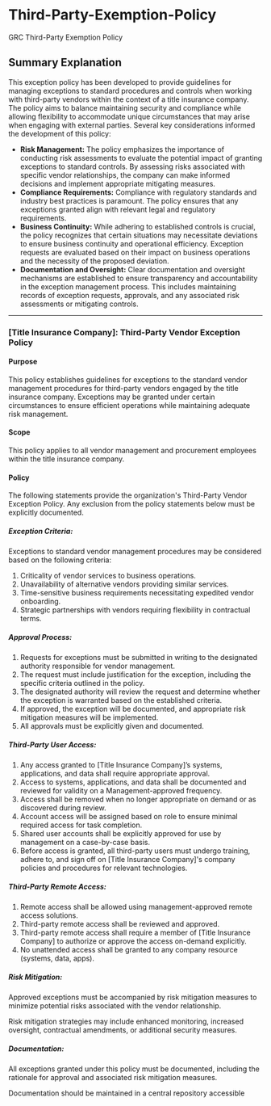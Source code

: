 # Third-Party-Exemption-Policy
GRC Third-Party Exemption Policy 

<h2>Summary Explanation</h2>
<p>This exception policy has been developed to provide guidelines for managing exceptions to standard procedures and controls when working with third-party vendors within the context of a title insurance company. The policy aims to balance maintaining security and compliance while allowing flexibility to accommodate unique circumstances that may arise when engaging with external parties. Several key considerations informed the development of this policy:</p>
<ul>
  <li><strong>Risk Management:</strong> The policy emphasizes the importance of conducting risk assessments to evaluate the potential impact of granting exceptions to standard controls. By assessing risks associated with specific vendor relationships, the company can make informed decisions and implement appropriate mitigating measures.</li>
  <li><strong>Compliance Requirements:</strong> Compliance with regulatory standards and industry best practices is paramount. The policy ensures that any exceptions granted align with relevant legal and regulatory requirements.</li>
  <li><strong>Business Continuity:</strong> While adhering to established controls is crucial, the policy recognizes that certain situations may necessitate deviations to ensure business continuity and operational efficiency. Exception requests are evaluated based on their impact on business operations and the necessity of the proposed deviation.</li>
  <li><strong>Documentation and Oversight:</strong> Clear documentation and oversight mechanisms are established to ensure transparency and accountability in the exception management process. This includes maintaining records of exception requests, approvals, and any associated risk assessments or mitigating controls.</li>
</ul>

<hr>

<h3>[Title Insurance Company]: Third-Party Vendor Exception Policy</h3>
<h4>Purpose</h4>
<p>This policy establishes guidelines for exceptions to the standard vendor management procedures for third-party vendors engaged by the title insurance company. Exceptions may be granted under certain circumstances to ensure efficient operations while maintaining adequate risk management.</p>

<h4>Scope</h4>
<p>This policy applies to all vendor management and procurement employees within the title insurance company.</p>

<h4>Policy</h4>
<p>The following statements provide the organization's Third-Party Vendor Exception Policy. Any exclusion from the policy statements below must be explicitly documented.</p>

<h5>Exception Criteria:</h5>
<p>Exceptions to standard vendor management procedures may be considered based on the following criteria:</p>
<ol>
  <li>Criticality of vendor services to business operations.</li>
  <li>Unavailability of alternative vendors providing similar services.</li>
  <li>Time-sensitive business requirements necessitating expedited vendor onboarding.</li>
  <li>Strategic partnerships with vendors requiring flexibility in contractual terms.</li>
</ol>

<h5>Approval Process:</h5>
<ol>
  <li>Requests for exceptions must be submitted in writing to the designated authority responsible for vendor management.</li>
  <li>The request must include justification for the exception, including the specific criteria outlined in the policy.</li>
  <li>The designated authority will review the request and determine whether the exception is warranted based on the established criteria.</li>
  <li>If approved, the exception will be documented, and appropriate risk mitigation measures will be implemented.</li>
  <li>All approvals must be explicitly given and documented.</li>
</ol>

<h5>Third-Party User Access:</h5>
<ol>
  <li>Any access granted to [Title Insurance Company]’s systems, applications, and data shall require appropriate approval.</li>
  <li>Access to systems, applications, and data shall be documented and reviewed for validity on a Management-approved frequency.</li>
  <li>Access shall be removed when no longer appropriate on demand or as discovered during review.</li>
  <li>Account access will be assigned based on role to ensure minimal required access for task completion.</li>
  <li>Shared user accounts shall be explicitly approved for use by management on a case-by-case basis.</li>
  <li>Before access is granted, all third-party users must undergo training, adhere to, and sign off on [Title Insurance Company]'s company policies and procedures for relevant technologies.</li>
</ol>

<h5>Third-Party Remote Access:</h5>
<ol>
  <li>Remote access shall be allowed using management-approved remote access solutions.</li>
  <li>Third-party remote access shall be reviewed and approved.</li>
  <li>Third-party remote access shall require a member of [Title Insurance Company] to authorize or approve the access on-demand explicitly.</li>
  <li>No unattended access shall be granted to any company resource (systems, data, apps).</li>
</ol>

<h5>Risk Mitigation:</h5>
<p>Approved exceptions must be accompanied by risk mitigation measures to minimize potential risks associated with the vendor relationship.</p>
<p>Risk mitigation strategies may include enhanced monitoring, increased oversight, contractual amendments, or additional security measures.</p>

<h5>Documentation:</h5>
<p>All exceptions granted under this policy must be documented, including the rationale for approval and associated risk mitigation measures.</p>
<p>Documentation should be maintained in a central repository accessible
